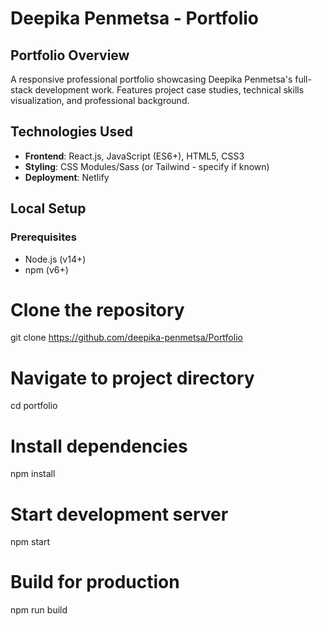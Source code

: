 
# Deepika Penmetsa - Portfolio

## Portfolio Overview
A responsive professional portfolio showcasing Deepika Penmetsa's full-stack development work. Features project case studies, technical skills visualization, and professional background.

## Technologies Used
- **Frontend**: React.js, JavaScript (ES6+), HTML5, CSS3
- **Styling**: CSS Modules/Sass (or Tailwind - specify if known)
- **Deployment**: Netlify

## Local Setup

### Prerequisites
- Node.js (v14+)
- npm (v6+)


# Clone the repository
git clone https://github.com/deepika-penmetsa/Portfolio

# Navigate to project directory
cd portfolio

# Install dependencies
npm install

# Start development server
npm start

# Build for production
npm run build
